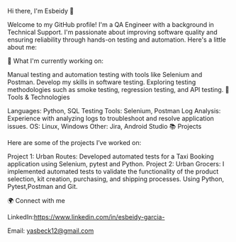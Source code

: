 Hi there, I'm Esbeidy 👋

Welcome to my GitHub profile! I'm a QA Engineer with a background in Technical Support. I'm passionate about improving software quality and ensuring reliability through hands-on testing and automation. Here's a little about me:

🌱 What I'm currently working on:

Manual testing and automation testing with tools like Selenium and Postman.
Develop my skills in software testing.
Exploring testing methodologies such as smoke testing, regression testing, and API testing.
🔧 Tools & Technologies

Languages: Python, SQL
Testing Tools: Selenium, Postman
Log Analysis: Experience with analyzing logs to troubleshoot and resolve application issues.
OS: Linux, Windows
Other: Jira, Android Studio
📚 Projects

Here are some of the projects I’ve worked on:

Project 1: Urban Routes: Developed automated tests for a Taxi Booking application using Selenium, pytest and Python. Project 2: Urban Grocers: I implemented automated tests to validate the functionality of the product selection, kit creation, purchasing, and shipping processes. Using Python, Pytest,Postman and Git.

🌍 Connect with me

LinkedIn:https://www.linkedin.com/in/esbeidy-garcia-

Email: yasbeck12@gmail.com

